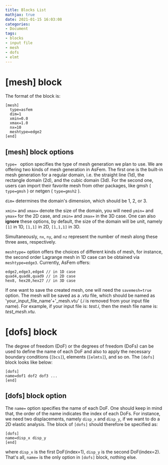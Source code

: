 ```yaml
---
title: Blocks List
mathjax: true
date: 2021-01-15 16:03:08
categories:
- Document
tags:
- blocks
- input file
- mesh
- dofs
- elmt
---
```


# [mesh] block
The format of the block is:
```
[mesh]
  type=asfem
  dim=1
  xmin=0.0
  xmax=1.0
  nx=10
  meshtype=edge2
[end]
```
## [mesh] block options
`type= `  option specifies the type of mesh generation we plan to use. We are offering two kinds of mesh generation in AsFem. The first one is the built-in mesh generation for a regular domain, i.e. the straight line (1d), the rectangle domain (2d), and the cubic domain (3d). For the second one, users can import their favorite mesh from other packages, like gmsh ( `type=gmsh` ) or netgen ( `type=gmsh2` ).

`dim=`  determines the domain's dimension, which should be 1, 2, or 3.

`xmin=` and `xmax=` denote the size of the domain, you will need `ymin=` and `ymax=` for the 2D case, and `zmin=` and `zmax=` in the 3D case. One can also **ignore** these options, by default, the size of the domain will be unit, namely `[1]` in 1D, `[1,1]` in 2D, `[1,1,1]` in 3D.

Simultaneously, `nx`, `ny`, and `nz` represent the number of mesh along these three axes, respectively.

`meshtype=` option offers the choices of different kinds of mesh, for instance, the second order Lagrange mesh in 1D case can be obtained via `meshtype=edge3`. Currently, AsFem offers:
```
edge2,edge3,edge4 // in 1D case
quad4,quad8,quad9 // in 2D case
hex8, hex20,hex27 // in 3D case
```

If one want to save the created mesh, one will need the `savemesh=true` option. The mesh will be saved as a *.vtu* file, which should be named as 'your_input_file_name'+'_mesh.vtu' (*.i* is removed from your input file name). For example, if your input file is: *test.i*, then the mesh file name is: *test_mesh.vtu*.


<!---your comment goes here and here-->
# [dofs] block
The degree of freedom (DoF) or the degrees of freedom (DoFs) can be used to define the name of each DoF and also to apply the necessary boundary conditions (`[bcs]`), elements (`[elmts]`), and so on. The `[dofs]` block looks like below:
```
[dofs]
name=dof1 dof2 dof3 ...
[end]
```
## [dofs] block option
The `name=`  option specifies the name of each DoF. One should keep in mind that, the order of the name indicates the index of each DoFs. For instance, we need two displacements, namely `disp_x` and `disp_y`, if we want to do a 2D elastic analysis. The block of `[dofs]` should therefore be specified as:
```
[dofs]
name=disp_x disp_y
[end]
```
where `disp_x` is the first DoF(index=1), `disp_y` is the second DoF(index=2). That's all, `name=` is the only option in `[dofs]` block, nothing else.
